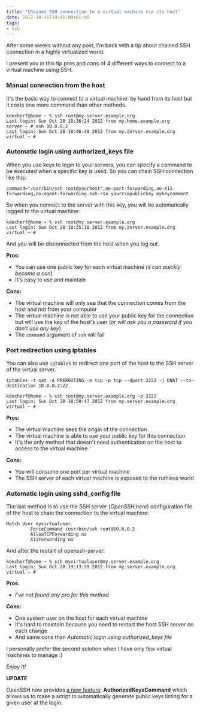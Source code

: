 ```yaml
---
title: "Chained SSH connection to a virtual machine via its host"
date: 2012-10-31T19:41:00+01:00
tags:
- ssh
---
```


After some weeks without any post, I'm back with a tip about chained SSH connection in a highly virtualized world.

I present you in this tip pros and cons of 4 different ways to connect to a virtual machine using SSH.
<!--more-->


### Manual connection from the host

It's the basic way to connect to a virtual machine: by hand from its host but it costs one more command than other methods.

``` shell-session
kdecherf@home ~ % ssh root@my.server.example.org
Last login: Sun Oct 28 18:36:24 2012 from my.home.example.org
server ~ # ssh 10.0.0.2
Last login: Sun Oct 28 18:46:48 2012 from my.server.example.org
virtual ~ #
```

### Automatic login using authorized\_keys file

When you use keys to login to your servers, you can specify a command to be executed when a specific key is used. So you can chain SSH connection like this:

```
command="/usr/bin/ssh root@yourhost",no-port-forwarding,no-X11-forwarding,no-agent-forwarding ssh-rsa yourrsapublickey mykeycomment
```

So when you connect to the server with this key, you will be automatically logged to the virtual machine:

``` shell-session
kdecherf@home ~ % ssh root@my.server.example.org
Last login: Sun Oct 28 18:35:18 2012 from my.server.example.org
virtual ~ #
```

And you will be disconnected from the host when you log out.

**Pros:**

 * You can use one public key for each virtual machine (_it can quickly become a con_)
 * It's easy to use and maintain

**Cons:**

 * The virtual machine will only see that the connection comes from the host and not from your computer
 * The virtual machine is not able to use your public key for the connection but will use the key of the host's user (_or will ask you a password if you don't use any key_)
 * The ``command`` argument of ``ssh`` will fail


### Port redirection using iptables

You can also use ``iptables`` to redirect one port of the host to the SSH server of the virtual server.

``` shell-session
iptables -t nat -A PREROUTING -m tcp -p tcp --dport 2222 -j DNAT --to-destination 10.0.0.2:22
```

``` shell-session
kdecherf@home ~ % ssh root@my.server.example.org -p 2222
Last login: Sun Oct 28 18:59:47 2012 from my.server.example.org
virtual ~ #
```

**Pros:**

 * The virtual machine sees the origin of the connection
 * The virtual machine is able to use your public key for this connection
 * It's the only method that doesn't need authentication on the host to access to the virtual machine

**Cons:**

 * You will consume one port per virtual machine
 * The SSH server of each virtual machine is exposed to the ruthless world


### Automatic login using sshd\_config file

The last method is to use the SSH server (_OpenSSH here_) configuration file of the host to chain the connection to the virtual machine:

``` text
Match User myvirtualuser
         ForceCommand /usr/bin/ssh root@10.0.0.2
         AllowTCPForwarding no
         X11Forwarding no
```

And after the restart of openssh-server:

``` shell-session
kdecherf@home ~ % ssh myvirtualuser@my.server.example.org
Last login: Sun Oct 28 19:13:59 2012 from my.server.example.org
virtual ~ #
```

**Pros:**

 * _I've not found any pro for this method_

**Cons:**

 * One system user on the host for each virtual machine
 * It's hard to maintain because you need to restart the host SSH server on each change
 * And same cons than *Automatic login using authorized\_keys file*


I personally prefer the second solution when I have only few virtual machines to manage :)

_Enjoy it!_

**UPDATE**

OpenSSH now provides [a new feature](http://www.gossamer-threads.com/lists/openssh/dev/54584): **AuthorizedKeysCommand** which allows us to make a script to automatically generate public keys listing for a given user at the login.
